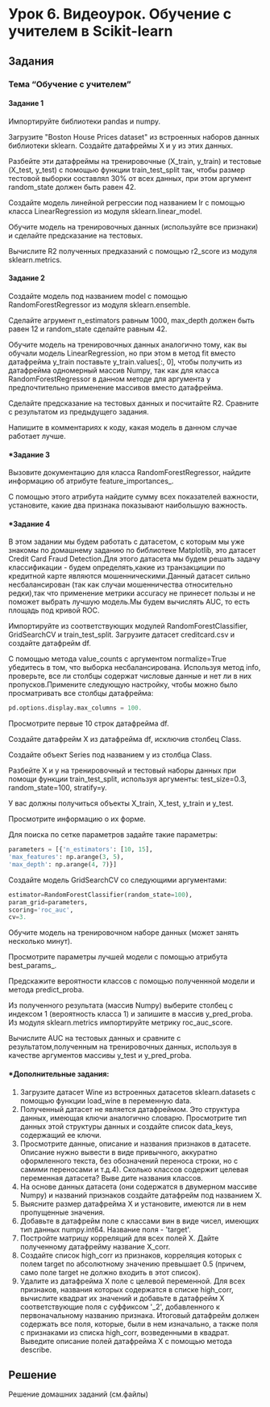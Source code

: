 # Урок 6. Видеоурок. Обучение с учителем в Scikit-learn

## Задания

### Тема “Обучение с учителем”

#### Задание 1

Импортируйте библиотеки pandas и numpy.

Загрузите "Boston House Prices dataset" из встроенных наборов данных библиотеки sklearn. Создайте
датафреймы X и y из этих данных.

Разбейте эти датафреймы на тренировочные (X_train, y_train) и тестовые (X_test, y_test) с помощью
функции train_test_split так, чтобы размер тестовой выборки
составлял 30% от всех данных, при этом аргумент random_state должен быть равен 42.

Создайте модель линейной регрессии под названием lr с помощью класса LinearRegression из модуля
sklearn.linear_model.

Обучите модель на тренировочных данных (используйте все признаки) и сделайте предсказание на
тестовых.

Вычислите R2 полученных предказаний с помощью r2_score из модуля sklearn.metrics.

#### Задание 2

Создайте модель под названием model с помощью RandomForestRegressor из модуля
sklearn.ensemble.

Сделайте агрумент n_estimators равным 1000,
max_depth должен быть равен 12 и random_state сделайте равным 42.

Обучите модель на тренировочных данных аналогично тому, как вы обучали модель LinearRegression,
но при этом в метод fit вместо датафрейма y_train поставьте y_train.values[:, 0],
чтобы получить из датафрейма одномерный массив Numpy,
так как для класса RandomForestRegressor в данном методе для аргумента y предпочтительно
применение массивов вместо датафрейма.

Сделайте предсказание на тестовых данных и посчитайте R2. Сравните с результатом из
предыдущего задания.

Напишите в комментариях к коду, какая модель в данном случае работает лучше.

#### *Задание 3

Вызовите документацию для класса RandomForestRegressor,
найдите информацию об атрибуте feature_importances_.

С помощью этого атрибута найдите сумму всех показателей важности,
установите, какие два признака показывают наибольшую важность.

#### *Задание 4

В этом задании мы будем работать с датасетом, с которым мы уже знакомы по домашнему заданию
по библиотеке Matplotlib, это датасет Credit Card Fraud Detection.Для этого датасета мы будем решать
задачу классификации - будем определять,какие из транзакциции по кредитной карте являются
мошенническими.Данный датасет сильно несбалансирован (так как случаи мошенничества
относительно редки),так что применение метрики accuracy не принесет пользы и не поможет выбрать
лучшую модель.Мы будем вычислять AUC, то есть площадь под кривой ROC.

Импортируйте из соответствующих модулей RandomForestClassifier, GridSearchCV и train_test_split.
Загрузите датасет creditcard.csv и создайте датафрейм df.

С помощью метода value_counts с аргументом normalize=True убедитесь в том, что выборка
несбалансирована. Используя метод info, проверьте, все ли столбцы содержат числовые данные и нет
ли в них пропусков.Примените следующую настройку, чтобы можно было просматривать все столбцы
датафрейма:
```Python
pd.options.display.max_columns = 100.
```
Просмотрите первые 10 строк датафрейма df.

Создайте датафрейм X из датафрейма df, исключив столбец Class.

Создайте объект Series под названием y из столбца Class.

Разбейте X и y на тренировочный и тестовый наборы данных при помощи функции train_test_split,
используя аргументы: test_size=0.3, random_state=100, stratify=y.

У вас должны получиться объекты X_train, X_test, y_train и y_test.

Просмотрите информацию о их форме.

Для поиска по сетке параметров задайте такие параметры:
```Python
parameters = [{'n_estimators': [10, 15],
'max_features': np.arange(3, 5),
'max_depth': np.arange(4, 7)}]
```
Создайте модель GridSearchCV со следующими аргументами:
```Python
estimator=RandomForestClassifier(random_state=100),
param_grid=parameters,
scoring='roc_auc',
cv=3.
```
Обучите модель на тренировочном наборе данных (может занять несколько минут).

Просмотрите параметры лучшей модели с помощью атрибута best_params_.

Предскажите вероятности классов с помощью полученнной модели и метода predict_proba.

Из полученного результата (массив Numpy) выберите столбец с индексом 1 (вероятность класса 1) и
запишите в массив y_pred_proba. Из модуля sklearn.metrics импортируйте метрику roc_auc_score.

Вычислите AUC на тестовых данных и сравните с результатом,полученным на тренировочных данных,
используя в качестве аргументов массивы y_test и y_pred_proba.

#### *Дополнительные задания:

1. Загрузите датасет Wine из встроенных датасетов sklearn.datasets с помощью функции load_wine в
переменную data.
2. Полученный датасет не является датафреймом. Это структура данных, имеющая ключи
аналогично словарю. Просмотрите тип данных этой структуры данных и создайте список data_keys,
содержащий ее ключи.
3. Просмотрите данные, описание и названия признаков в датасете. Описание нужно вывести в виде
привычного, аккуратно оформленного текста, без обозначений переноса строки, но с самими
переносами и т.д.4). Сколько классов содержит целевая переменная датасета? Выве
дите названия классов.
5. На основе данных датасета (они содержатся в двумерном массиве Numpy) и названий признаков
создайте датафрейм под названием X.
6. Выясните размер датафрейма X и установите, имеются ли в нем пропущенные значения.
7. Добавьте в датафрейм поле с классами вин в виде чисел, имеющих тип данных numpy.int64.
Название поля - 'target'.
8. Постройте матрицу корреляций для всех полей X. Дайте полученному датафрейму название
X_corr.
9. Создайте список high_corr из признаков, корреляция которых с полем target по абсолютному
значению превышает 0.5 (причем, само поле target не должно входить в этот список).
10. Удалите из датафрейма X поле с целевой переменной. Для всех признаков, названия которых
содержатся в списке high_corr, вычислите квадрат их значений и добавьте в датафрейм X
соответствующие поля с суффиксом '_2', добавленного к первоначальному названию признака.
Итоговый датафрейм должен содержать все поля, которые, были в нем изначально, а также поля с
признаками из списка high_corr, возведенными в квадрат. Выведите описание полей датафрейма X с
помощью метода describe.


## Решение

Решение домашних заданий (см.файлы)
